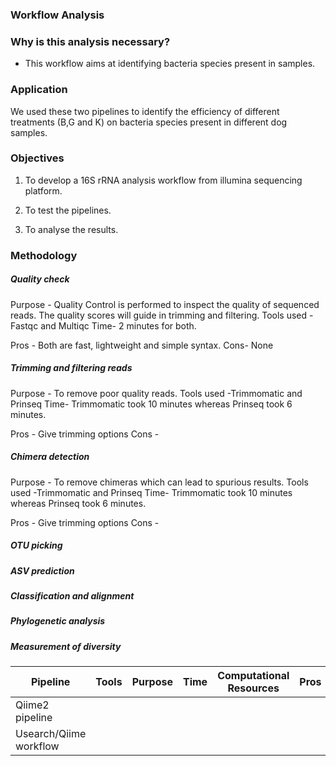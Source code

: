 ### Workflow Analysis

### Why is this analysis necessary?
- This workflow aims at identifying bacteria species present in samples.

### Application
We used these two pipelines to identify the efficiency of different treatments (B,G and K) on bacteria species present in different dog samples.

### Objectives
1. To develop a 16S rRNA  analysis workflow from illumina sequencing platform.

2. To test the pipelines.
3. To analyse the results.

### Methodology

##### Quality check
Purpose - Quality Control is performed to inspect the quality of sequenced reads. The quality scores will guide in trimming and filtering.
Tools used -Fastqc and Multiqc 
Time- 2 minutes for both.

Pros - Both are fast, lightweight and simple syntax.
Cons- None


#####  Trimming and filtering reads
Purpose - To remove poor quality reads.
Tools used -Trimmomatic and Prinseq 
Time- Trimmomatic took 10 minutes whereas Prinseq took 6 minutes.

Pros - Give trimming options
Cons - 


#####  Chimera detection
Purpose - To remove chimeras which can lead to spurious results.
Tools used -Trimmomatic and Prinseq 
Time- Trimmomatic took 10 minutes whereas Prinseq took 6 minutes.

Pros - Give trimming options
Cons - 
#####  OTU picking
#####  ASV prediction
#####  Classification and alignment
#####  Phylogenetic analysis
#####  Measurement of diversity

|Pipeline | Tools| Purpose | Time | Computational Resources | Pros | Cons
| --------------- |--------------- |--------------- | --------------- |--------------- |--------------- |--------------- |
|Qiime2 pipeline | | | | | | |
| Usearch/Qiime workflow| | | | | | |
